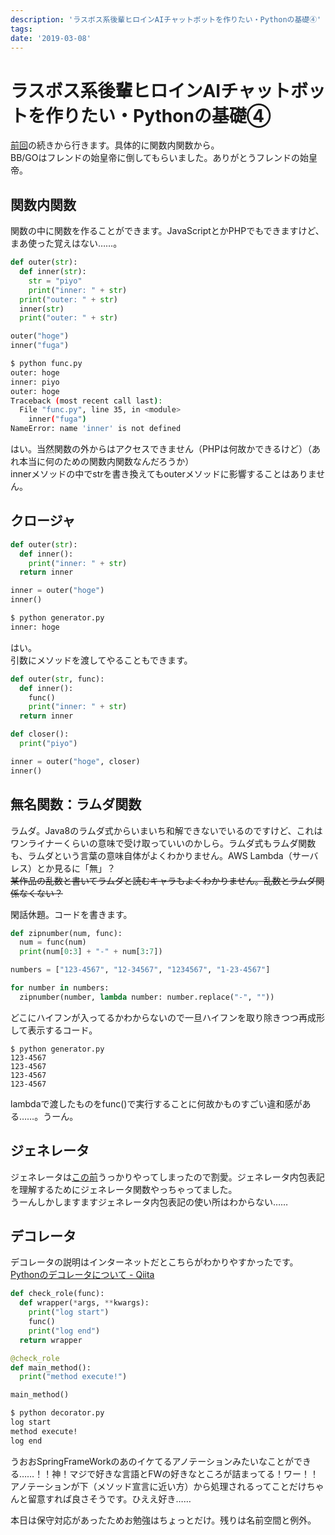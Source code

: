 ```yaml
---
description: 'ラスボス系後輩ヒロインAIチャットボットを作りたい・Pythonの基礎④'
tags:
date: '2019-03-08'
---
```

# ラスボス系後輩ヒロインAIチャットボットを作りたい・Pythonの基礎④
[前回](https://perpouh.github.io/blog/qiita/ラスボス系後輩ヒロインAIチャットボットを作りたい・Pythonの基礎③.html)の続きから行きます。具体的に関数内関数から。  
BB/GOはフレンドの始皇帝に倒してもらいました。ありがとうフレンドの始皇帝。  
  
## 関数内関数  
  
関数の中に関数を作ることができます。JavaScriptとかPHPでもできますけど、まあ使った覚えはない……。  
  
```python
def outer(str):
  def inner(str):
    str = "piyo"
    print("inner: " + str)
  print("outer: " + str)
  inner(str)
  print("outer: " + str)

outer("hoge")
inner("fuga")
```  
  
```bash
$ python func.py 
outer: hoge
inner: piyo
outer: hoge
Traceback (most recent call last):
  File "func.py", line 35, in <module>
    inner("fuga")
NameError: name 'inner' is not defined
```  
  
はい。当然関数の外からはアクセスできません（PHPは何故かできるけど）（あれ本当に何のための関数内関数なんだろうか）  
innerメソッドの中でstrを書き換えてもouterメソッドに影響することはありません。  
  
## クロージャ  
  
```python
def outer(str):
  def inner():
    print("inner: " + str)
  return inner

inner = outer("hoge")
inner()
```  
  
```bash
$ python generator.py 
inner: hoge
```  
  
はい。  
引数にメソッドを渡してやることもできます。  
  
```python
def outer(str, func):
  def inner():
    func()
    print("inner: " + str)
  return inner

def closer():
  print("piyo")

inner = outer("hoge", closer)
inner()
```  
  
## 無名関数：ラムダ関数  
ラムダ。Java8のラムダ式からいまいち和解できないでいるのですけど、これはワンライナーくらいの意味で受け取っていいのかしら。ラムダ式もラムダ関数も、ラムダという言葉の意味自体がよくわかりません。AWS Lambda（サーバレス）とか見るに「無」？  
<del>某作品の乱数と書いてラムダと読むキャラもよくわかりません。乱数とラムダ関係なくない？</del>  
  
閑話休題。コードを書きます。  
  
```python
def zipnumber(num, func):
  num = func(num)
  print(num[0:3] + "-" + num[3:7])

numbers = ["123-4567", "12-34567", "1234567", "1-23-4567"]

for number in numbers:
  zipnumber(number, lambda number: number.replace("-", ""))
```  
  
どこにハイフンが入ってるかわからないので一旦ハイフンを取り除きつつ再成形して表示するコード。  
  
```
$ python generator.py 
123-4567
123-4567
123-4567
123-4567
```  
  
lambdaで渡したものをfunc()で実行することに何故かものすごい違和感がある……。うーん。  
  
## ジェネレータ  
ジェネレータは[この前](https://perpouh.github.io/blog/qiita/ラスボス系後輩ヒロインAIチャットボットを作りたい・Pythonの基礎③.html#%E3%82%B8%E3%82%A7%E3%83%8D%E3%83%AC%E3%83%BC%E3%82%BF%E5%86%85%E5%8C%85%E8%A1%A8%E8%A8%98)うっかりやってしまったので割愛。ジェネレータ内包表記を理解するためにジェネレータ関数やっちゃってました。  
うーんしかしますますジェネレータ内包表記の使い所はわからない……  
  
## デコレータ  
  
デコレータの説明はインターネットだとこちらがわかりやすかったです。  
[Pythonのデコレータについて - Qiita](https://qiita.com/mtb_beta/items/d257519b018b8cd0cc2e)  
  
```python
def check_role(func):
  def wrapper(*args, **kwargs):
    print("log start")
    func()
    print("log end")
  return wrapper

@check_role
def main_method():
  print("method execute!")

main_method()
```  
  
```bash
$ python decorator.py 
log start
method execute!
log end

```  
  
うおおSpringFrameWorkのあのイケてるアノテーションみたいなことができる……！！神！マジで好きな言語とFWの好きなところが詰まってる！ワー！！  
アノテーションが下（メソッド宣言に近い方）から処理されるってことだけちゃんと留意すれば良さそうです。ひええ好き……  
  
本日は保守対応があったためお勉強はちょっとだけ。残りは名前空間と例外。  
